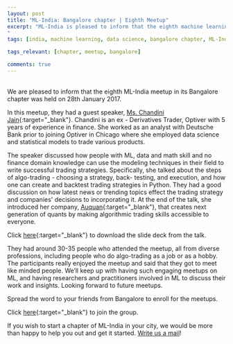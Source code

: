 ```yaml
---
layout: post
title: "ML-India: Bangalore chapter | Eighth Meetup"
excerpt: "ML-India is pleased to inform that the eighth machine learning meetup in its Bangalore chapter was held on 28th January 2017. The members discussed how people with ML, data and math skills, and no finance domain knowledge can use the modeling techniques in their field to write successful trading strategies.
"
tags: [india, machine learning, data science, bangalore chapter, ML-India, meetup]

tags_relevant: [chapter, meetup, bangalore]

comments: true
---
```

<br>
We are pleased to inform that the eighth ML-India meetup in its Bangalore chapter was held on 28th January 2017.

In this meetup, they had a guest speaker, [Ms. Chandini Jain](https://in.linkedin.com/in/chandinijain){:target="_blank"}. Chandini is an ex - Derivatives Trader, Optiver with 5 years of experience in finance. She worked as an analyst with Deutsche Bank prior to joining Optiver in Chicago where she employed data science and statistical models to trade various products.
  

The speaker discussed how people with ML, data and math skill and no finance domain knowledge can use the modeling techniques in their field to write successful trading strategies. Specifically, she talked about the steps of algo-trading - choosing a strategy, back- testing, and execution, and how one can create and backtest trading strategies in Python. They had a good discussion on how latest news or trending topics effect the trading strategy and companies' decisions to incorporating it. At the end of the talk, she introduced her company, [Auquan](http://auquan.com/){:target="_blank"}, that creates next generation of quants by making algorithmic trading skills accessible to everyone.


Click [here](https://github.com/ML-India/ML-India-Bangalore-Chapter/blob/master/Presentations/8th%20Meetup%20-%20Chandini%20Jain%2C%20Auquan.pdf){:target="_blank"} to download the slide deck from the talk.

They had around 30-35 people who attended the meetup, all from diverse professions, including people who do algo-trading as a job or as a hobby. The participants really enjoyed the meetup and said that they got to meet like minded people. We’ll keep up with having such engaging meetups on ML, and having researchers and practitioners involved in ML to discuss their work and insights. Looking forward to future meetups.

Spread the word to your friends from Bangalore to enroll for the meetups.


Click [here](http://www.meetup.com/Machine-Learning-India-Bangalore/){:target="_blank"} to join the group.

If you wish to start a chapter of ML-India in your city, we would be more than happy to help you out and get it started. <a href="mailto:varun@aspiringminds.com" target="_top">Write us a mail</a>!
